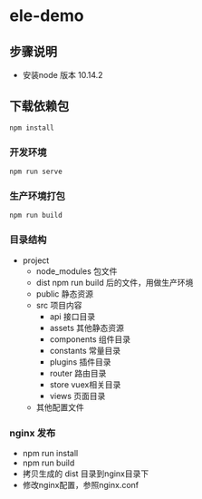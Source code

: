 # ele-demo

## 步骤说明
- 安装node 版本 10.14.2

## 下载依赖包
```
npm install
```

### 开发环境
```
npm run serve
```

### 生产环境打包
```
npm run build
```

### 目录结构
- project
  - node_modules  包文件
  - dist  npm run build 后的文件，用做生产环境
  - public 静态资源
  - src 项目内容
    - api 接口目录
    - assets 其他静态资源
    - components 组件目录
    - constants 常量目录
    - plugins 插件目录
    - router 路由目录
    - store vuex相关目录
    - views 页面目录 
  - 其他配置文件

### nginx 发布
- npm run install
- npm run build
- 拷贝生成的 dist 目录到nginx目录下
- 修改nginx配置，参照nginx.conf
